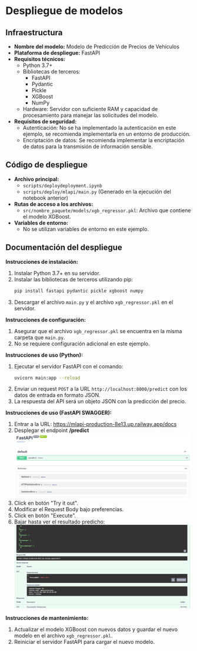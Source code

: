 # Despliegue de modelos

## Infraestructura

- **Nombre del modelo:** Modelo de Predicción de Precios de Vehículos
- **Plataforma de despliegue:** FastAPI
- **Requisitos técnicos:**
    - Python 3.7+
    - Bibliotecas de terceros:
        - FastAPI
        - Pydantic
        - Pickle
        - XGBoost
        - NumPy
    - Hardware: Servidor con suficiente RAM y capacidad de procesamiento para manejar las solicitudes del modelo.
- **Requisitos de seguridad:** 
    - Autenticación: No se ha implementado la autenticación en este ejemplo, se recomienda implementarla en un entorno de producción.
    - Encriptación de datos: Se recomienda implementar la encriptación de datos para la transmisión de información sensible.

## Código de despliegue

- **Archivo principal:**
    - `scripts/deploydeployment.ipynb`
    - `scripts/deploy/mlapi/main.py` (Generado en la ejecución del notebook anterior)
- **Rutas de acceso a los archivos:**
    - `src/nombre_paquete/models/xgb_regressor.pkl`: Archivo que contiene el modelo XGBoost.
- **Variables de entorno:**
    - No se utilizan variables de entorno en este ejemplo.

## Documentación del despliegue

**Instrucciones de instalación:**

1. Instalar Python 3.7+ en su servidor.
2. Instalar las bibliotecas de terceros utilizando pip:
    ```bash
    pip install fastapi pydantic pickle xgboost numpy
    ```
3. Descargar el archivo `main.py` y el archivo `xgb_regressor.pkl` en el servidor.

**Instrucciones de configuración:**

1. Asegurar que el archivo `xgb_regressor.pkl` se encuentra en la misma carpeta que `main.py`.
2. No se requiere configuración adicional en este ejemplo.

**Instrucciones de uso (Python):**

1. Ejecutar el servidor FastAPI con el comando:
    ```bash
    uvicorn main:app --reload
    ```
2. Enviar un request `POST` a la URL `http://localhost:8000/predict` con los datos de entrada en formato JSON.
3. La respuesta del API será un objeto JSON con la predicción del precio.

**Instrucciones de uso (FastAPI SWAGGER):**

1. Entrar a la URL: https://mlapi-production-8e13.up.railway.app/docs
2. Desplegar el endpoint **/predict**
![endpoint](image.png)
3. Click en botón "Try it out".
4. Modificar el Request Body bajo preferencias.
5. Click en botón "Execute".
6. Bajar hasta ver el resultado predicho:
![resultado](image-1.png)

**Instrucciones de mantenimiento:**

1. Actualizar el modelo XGBoost con nuevos datos y guardar el nuevo modelo en el archivo `xgb_regressor.pkl`.
2. Reiniciar el servidor FastAPI para cargar el nuevo modelo.